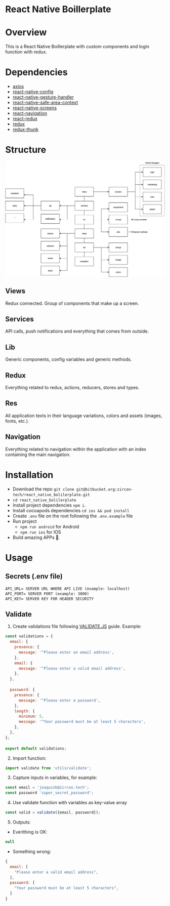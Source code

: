 React Native Boillerplate
====================================

# Overview

This is a React Native Boillerplate with custom components and login function with redux.

# Dependencies

* [axios](https://github.com/axios/axios)
* [react-native-config](https://github.com/luggit/react-native-config)
* [react-native-gesture-handler](https://github.com/software-mansion/react-native-gesture-handler)
* [react-native-safe-area-context](https://github.com/th3rdwave/react-native-safe-area-context)
* [react-native-screens](https://github.com/kmagiera/react-native-screens)
* [react-navigation](https://github.com/react-navigation/react-navigation)
* [react-redux](https://github.com/reduxjs/react-redux)
* [redux](https://github.com/reduxjs/redux)
* [redux-thunk](https://github.com/reduxjs/redux-thunk)

# Structure

![Structure](/structure.jpg)

## Views
Redux connected. Group of components that make up a screen.

## Services
API calls, push notifications and everything that comes from outside.

## Lib
Generic components, config variables and generic methods.

## Redux
Everything related to redux, actions, reducers, stores and types.

## Res
All application texts in their language variations, colors and assets (images, fonts, etc.).

## Navigation
Everything related to navigation within the application with an index containing the main navigation.

# Installation

* Download the repo `git clone git@bitbucket.org:zircon-tech/react_native_bolilerplate.git`
* `cd react_native_bolilerplate`
* Install project dependencies `npm i`.
* Install cocoapods dependencies `cd ios && pod install`
* Create `.env` file on the root following the `.env.example` file
* Run project
  * `npm run android` for Android 
  * `npm run ios` for IOS 
* Build amazing APPs 🚀.

# Usage 

## Secrets (.env file)
```
API_URL= SERVER URL WHERE API LIVE (example: localhost)
API_PORT= SERVER PORT (example: 3000)
API_KEY= SERVER KEY FOR HEADER SECURITY
```

## Validate

1. Create validations file following [VALIDATE.JS](https://validatejs.org/) guide.
Example:
```javascript
const validations = {
  email: {
    presence: {
      message: '^Please enter an email address',
    },
    email: {
      message: '^Please enter a valid email address',
    },
  },

  password: {
    presence: {
      message: '^Please enter a password',
    },
    length: {
      minimum: 5,
      message: '^Your password must be at least 5 characters',
    },
  },
};

export default validations;
```

2. Import function:
```javascript
import validate from 'utils/validate';
```
3. Capture inputs in variables, for example: 
```javascript
const email = 'joaquinb@zircon.tech';
const password 'super_secret_password';
```
4. Use validate function with variables as key-value array
```javascript
const valid = validate({email, password});
```
5. Outputs:
  - Everithing is OK: 
  ```javascript
  null
  ```
  - Something wrong: 
  ```javascript
  {
    email: [
      "Please enter a valid email address",
    ],
    password: [
      "Your password must be at least 5 characters",
    ]
  }
  ```
